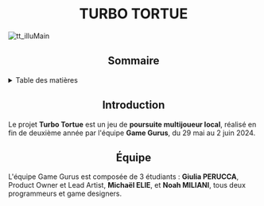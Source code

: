 <h1 align="center">
  <strong>TURBO TORTUE</strong>
</h1>

![tt_illuMain](https://github.com/user-attachments/assets/13732990-d58f-44d7-84d1-bc986e10a5e0)

<h2 align="center">
  <strong>Sommaire</strong>
</h2>

<details>
  <summary>Table des matières</summary>
  <ol>
    <li>
      <a href="#introduction">Introduction</a>
    </li>
    <li>
      <a href="#équipe">Équipe</a>
    </li>
  </ol>
</details>

<h2 id="introduction" align="center">
  <strong>Introduction</strong>  
</h2>
<p>
  Le projet <strong>Turbo Tortue</strong> est un jeu de <strong>poursuite multijoueur local</strong>, réalisé en fin de deuxième année par l'équipe <strong>Game Gurus</strong>, du 29 mai au 2 juin 2024.
</p>

<h2 id="équipe" align="center">
  <strong>Équipe</strong>
</h2>
<p>
  L'équipe Game Gurus est composée de 3 étudiants :
  <strong>Giulia PERUCCA</strong>, Product Owner et Lead Artist, <strong>Michaël ELIE</strong>, et <strong>Noah MILIANI</strong>, tous deux programmeurs et game designers.
</p>
